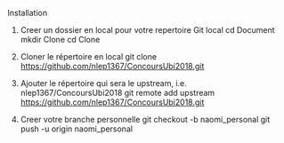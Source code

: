 Installation
1) Creer un dossier en local pour votre repertoire Git local
cd Document
mkdir Clone
cd Clone

2) Cloner le répertoire en local
git clone https://github.com/nlep1367/ConcoursUbi2018.git

3) Ajouter le répertoire qui sera le upstream, i.e. nlep1367/ConcoursUbi2018
git remote add upstream https://github.com/nlep1367/ConcoursUbi2018.git

4) Creer votre branche personnelle
git checkout -b naomi_personal
git push -u origin naomi_personal
